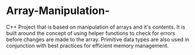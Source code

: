 # Array-Manipulation-
C++ Project that is based on manipulation of arrays and it's contents. It is built around the concept of using helper functions to check for errors before changes are made to the array. Primitive data types are also used in conjunction with best practices for efficient memory management. 
